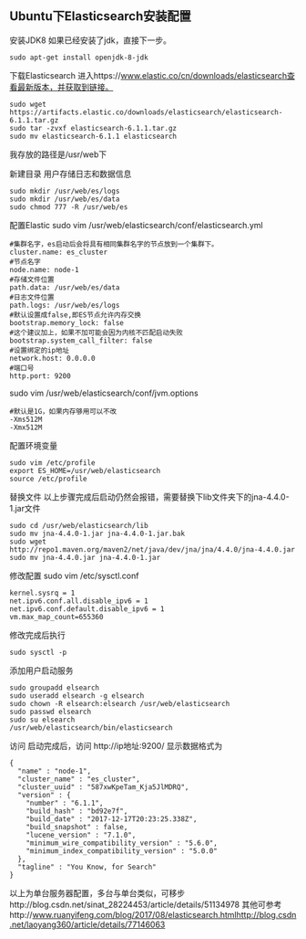 ## Ubuntu下Elasticsearch安装配置
安装JDK8
如果已经安装了jdk，直接下一步。

```
sudo apt-get install openjdk-8-jdk
```
下载Elasticsearch
进入https://www.elastic.co/cn/downloads/elasticsearch查看最新版本，并获取到链接。

```
sudo wget https://artifacts.elastic.co/downloads/elasticsearch/elasticsearch-6.1.1.tar.gz
sudo tar -zvxf elasticsearch-6.1.1.tar.gz
sudo mv elasticsearch-6.1.1 elasticsearch
```

我存放的路径是/usr/web下

新建目录
用户存储日志和数据信息
```
sudo mkdir /usr/web/es/logs
sudo mkdir /usr/web/es/data
sudo chmod 777 -R /usr/web/es
```
配置Elastic
sudo vim /usr/web/elasticsearch/conf/elasticsearch.yml
```
#集群名字，es启动后会将具有相同集群名字的节点放到一个集群下。
cluster.name: es_cluster
#节点名字
node.name: node-1
#存储文件位置
path.data: /usr/web/es/data
#日志文件位置
path.logs: /usr/web/es/logs
#默认设置成false,即ES节点允许内存交换
bootstrap.memory_lock: false
#这个建议加上，如果不加可能会因为内核不匹配启动失败
bootstrap.system_call_filter: false
#设置绑定的ip地址
network.host: 0.0.0.0
#端口号
http.port: 9200
```
sudo vim /usr/web/elasticsearch/conf/jvm.options

```
#默认是1G，如果内存够用可以不改
-Xms512M
-Xmx512M
```

配置环境变量

```
sudo vim /etc/profile    
export ES_HOME=/usr/web/elasticsearch
source /etc/profile  
```

替换文件
以上步骤完成后启动仍然会报错，需要替换下lib文件夹下的jna-4.4.0-1.jar文件

```
sudo cd /usr/web/elasticsearch/lib
sudo mv jna-4.4.0-1.jar jna-4.4.0-1.jar.bak
sudo wget http://repo1.maven.org/maven2/net/java/dev/jna/jna/4.4.0/jna-4.4.0.jar
sudo mv jna-4.4.0.jar jna-4.4.0-1.jar
```

修改配置
sudo vim /etc/sysctl.conf

```
kernel.sysrq = 1
net.ipv6.conf.all.disable_ipv6 = 1
net.ipv6.conf.default.disable_ipv6 = 1
vm.max_map_count=655360
```
修改完成后执行

```
sudo sysctl -p
```
添加用户启动服务
```
sudo groupadd elsearch
sudo useradd elsearch -g elsearch
sudo chown -R elsearch:elsearch /usr/web/elasticsearch
sudo passwd elsearch
sudo su elsearch
/usr/web/elasticsearch/bin/elasticsearch
```
访问
启动完成后，访问 http://ip地址:9200/
显示数据格式为
```
{
  "name" : "node-1",
  "cluster_name" : "es_cluster",
  "cluster_uuid" : "587xwKpeTam_Kja5JlMDRQ",
  "version" : {
    "number" : "6.1.1",
    "build_hash" : "bd92e7f",
    "build_date" : "2017-12-17T20:23:25.338Z",
    "build_snapshot" : false,
    "lucene_version" : "7.1.0",
    "minimum_wire_compatibility_version" : "5.6.0",
    "minimum_index_compatibility_version" : "5.0.0"
  },
  "tagline" : "You Know, for Search"
}
```
以上为单台服务器配置，多台与单台类似，可移步http://blog.csdn.net/sinat_28224453/article/details/51134978
其他可参考http://www.ruanyifeng.com/blog/2017/08/elasticsearch.htmlhttp://blog.csdn.net/laoyang360/article/details/77146063